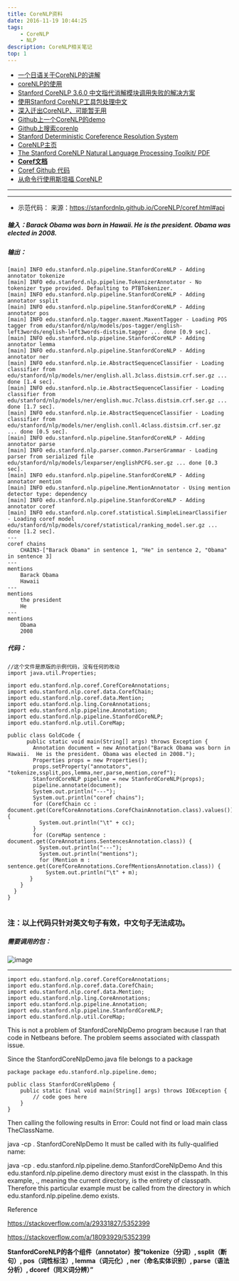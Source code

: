 ```yaml
---
title: CoreNLP资料
date: 2016-11-19 10:44:25
tags: 
	- CoreNLP
	- NLP
description: CoreNLP相关笔记
top: 1
---
```



- [一个日语关于CoreNLP的讲解](http://lab.astamuse.co.jp/entry/corenlp1)
- [coreNLP的使用](http://luchi007.iteye.com/blog/2285485)
- [Stanford CoreNLP 3.6.0 中文指代消解模块调用失败的解决方案](http://www.cnblogs.com/zklidd/p/5081677.html)
- [使用Stanford CoreNLP工具包处理中文](http://blog.csdn.net/jiangjingxuan/article/details/54906288)
- [深入迁出CoreNLP、可能暂无用](https://toutiao.io/posts/366808/app_preview)
- [Github上一个CoreNLP的demo](https://github.com/drewfarris/corenlp-examples/tree/master/src/main/java/drew/corenlp)
- [Github上搜索corenlp](https://github.com/search?utf8=%E2%9C%93&q=corenlp&type=)
- [Stanford Deterministic Coreference Resolution System](https://nlp.stanford.edu/software/dcoref.html)
- [CoreNLP主页](https://stanfordnlp.github.io/CoreNLP/coref.html#overview)
- [The Stanford CoreNLP Natural Language Processing Toolkit/ PDF](https://nlp.stanford.edu/pubs/StanfordCoreNlp2014.pdf)
- [**Coref文档**](https://nlp.stanford.edu/nlp/javadoc/javanlp/edu/stanford/nlp/)
- [Coref Github 代码](https://github.com/stanfordnlp/CoreNLP/tree/master/src/edu/stanford/nlp/coref)
- [从命令行使用斯坦福 CoreNLP](https://kkbac.wordpress.com/2016/11/25/%E4%BB%8E%E5%91%BD%E4%BB%A4%E8%A1%8C%E4%BD%BF%E7%94%A8%E6%96%AF%E5%9D%A6%E7%A6%8F-corenlp/)
***
***
- 示范代码：
 来源：https://stanfordnlp.github.io/CoreNLP/coref.html#api

##### 输入：Barack Obama was born in Hawaii.  He is the president. Obama was elected in 2008.

##### 输出：
```
[main] INFO edu.stanford.nlp.pipeline.StanfordCoreNLP - Adding annotator tokenize
[main] INFO edu.stanford.nlp.pipeline.TokenizerAnnotator - No tokenizer type provided. Defaulting to PTBTokenizer.
[main] INFO edu.stanford.nlp.pipeline.StanfordCoreNLP - Adding annotator ssplit
[main] INFO edu.stanford.nlp.pipeline.StanfordCoreNLP - Adding annotator pos
[main] INFO edu.stanford.nlp.tagger.maxent.MaxentTagger - Loading POS tagger from edu/stanford/nlp/models/pos-tagger/english-left3words/english-left3words-distsim.tagger ... done [0.9 sec].
[main] INFO edu.stanford.nlp.pipeline.StanfordCoreNLP - Adding annotator lemma
[main] INFO edu.stanford.nlp.pipeline.StanfordCoreNLP - Adding annotator ner
[main] INFO edu.stanford.nlp.ie.AbstractSequenceClassifier - Loading classifier from edu/stanford/nlp/models/ner/english.all.3class.distsim.crf.ser.gz ... done [1.4 sec].
[main] INFO edu.stanford.nlp.ie.AbstractSequenceClassifier - Loading classifier from edu/stanford/nlp/models/ner/english.muc.7class.distsim.crf.ser.gz ... done [1.7 sec].
[main] INFO edu.stanford.nlp.ie.AbstractSequenceClassifier - Loading classifier from edu/stanford/nlp/models/ner/english.conll.4class.distsim.crf.ser.gz ... done [0.5 sec].
[main] INFO edu.stanford.nlp.pipeline.StanfordCoreNLP - Adding annotator parse
[main] INFO edu.stanford.nlp.parser.common.ParserGrammar - Loading parser from serialized file edu/stanford/nlp/models/lexparser/englishPCFG.ser.gz ... done [0.3 sec].
[main] INFO edu.stanford.nlp.pipeline.StanfordCoreNLP - Adding annotator mention
[main] INFO edu.stanford.nlp.pipeline.MentionAnnotator - Using mention detector type: dependency
[main] INFO edu.stanford.nlp.pipeline.StanfordCoreNLP - Adding annotator coref
[main] INFO edu.stanford.nlp.coref.statistical.SimpleLinearClassifier - Loading coref model edu/stanford/nlp/models/coref/statistical/ranking_model.ser.gz ... done [1.2 sec].
---
coref chains
	CHAIN3-["Barack Obama" in sentence 1, "He" in sentence 2, "Obama" in sentence 3]
---
mentions
	Barack Obama
	Hawaii
---
mentions
	the president
	He
---
mentions
	Obama
	2008

```

##### 代码：

```
//这个文件是原版的示例代码，没有任何的改动
import java.util.Properties;

import edu.stanford.nlp.coref.CorefCoreAnnotations;
import edu.stanford.nlp.coref.data.CorefChain;
import edu.stanford.nlp.coref.data.Mention;
import edu.stanford.nlp.ling.CoreAnnotations;
import edu.stanford.nlp.pipeline.Annotation;
import edu.stanford.nlp.pipeline.StanfordCoreNLP;
import edu.stanford.nlp.util.CoreMap;

public class GoldCode {
	  public static void main(String[] args) throws Exception {
	    Annotation document = new Annotation("Barack Obama was born in Hawaii.  He is the president. Obama was elected in 2008.");
	    Properties props = new Properties();
	    props.setProperty("annotators", "tokenize,ssplit,pos,lemma,ner,parse,mention,coref");
	    StanfordCoreNLP pipeline = new StanfordCoreNLP(props);
	    pipeline.annotate(document);
	    System.out.println("---");
	    System.out.println("coref chains");
	    for (CorefChain cc : document.get(CorefCoreAnnotations.CorefChainAnnotation.class).values()) {
	      System.out.println("\t" + cc);
	    }
	    for (CoreMap sentence : document.get(CoreAnnotations.SentencesAnnotation.class)) {
	      System.out.println("---");
	      System.out.println("mentions");
	      for (Mention m : sentence.get(CorefCoreAnnotations.CorefMentionsAnnotation.class)) {
	        System.out.println("\t" + m);
       }
    }
  }
}


```


### 注：以上代码只针对英文句子有效，中文句子无法成功。


##### 需要调用的包：
![image](http://note.youdao.com/yws/public/resource/27feab63e93fe65035dae3a82b0a0cd5/xmlnote/C871BA8A94E24C14B56D3D5B3C998330/244)


---


```
import edu.stanford.nlp.coref.CorefCoreAnnotations;
import edu.stanford.nlp.coref.data.CorefChain;
import edu.stanford.nlp.coref.data.Mention;
import edu.stanford.nlp.ling.CoreAnnotations;
import edu.stanford.nlp.pipeline.Annotation;
import edu.stanford.nlp.pipeline.StanfordCoreNLP;
import edu.stanford.nlp.util.CoreMap;
```


This is not a problem of StanfordCoreNlpDemo program because I ran that code in Netbeans before. The problem seems associated with classpath issue.

Since the StanfordCoreNlpDemo.java file belongs to a package


```
package package edu.stanford.nlp.pipeline.demo;

public class StanfordCoreNlpDemo {
    public static final void main(String[] args) throws IOException {
        // code goes here
    } 
}
```

Then calling the following results in Error: Could not find or load main class TheClassName.

java -cp . StanfordCoreNlpDemo
It must be called with its fully-qualified name:

java -cp . edu.stanford.nlp.pipeline.demo.StanfordCoreNlpDemo
And this edu.stanford.nlp.pipeline.demo directory must exist in the classpath. In this example, ., meaning the current directory, is the entirety of classpath. Therefore this particular example must be called from the directory in which edu.stanford.nlp.pipeline.demo exists.

Reference

https://stackoverflow.com/a/29331827/5352399

https://stackoverflow.com/a/18093929/5352399

**StanfordCoreNLP的各个组件（annotator）按“tokenize（分词）, ssplit（断句）, pos（词性标注）, lemma（词元化）, ner（命名实体识别）, parse（语法分析）, dcoref（同义词分辨）”**